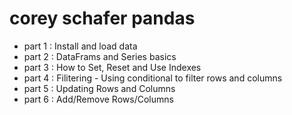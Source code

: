 # corey schafer pandas
- part 1 : Install and load data
- part 2 : DataFrams and Series basics
- part 3 : How to Set, Reset and Use Indexes
- part 4 : Filitering - Using conditional to filter rows and columns
- part 5 : Updating Rows and Columns
- part 6 : Add/Remove Rows/Columns
